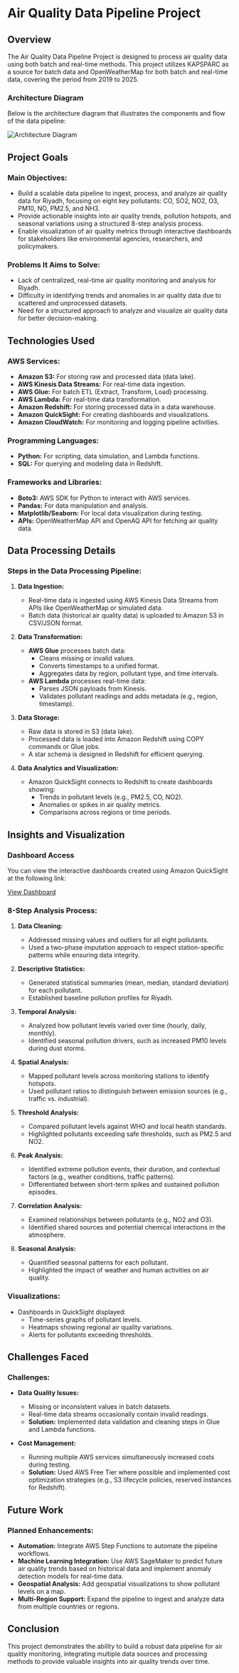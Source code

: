 # Air Quality Data Pipeline Project

## Overview
The Air Quality Data Pipeline Project is designed to process air quality data using both batch and real-time methods. This project utilizes KAPSPARC as a source for batch data and OpenWeatherMap for both batch and real-time data, covering the period from 2019 to 2025.

### Architecture Diagram
Below is the architecture diagram that illustrates the components and flow of the data pipeline:

![Architecture Diagram](/architecture_diagram/architecture_diagram.jpg)

## Project Goals

### Main Objectives:
- Build a scalable data pipeline to ingest, process, and analyze air quality data for Riyadh, focusing on eight key pollutants: CO, SO2, NO2, O3, PM10, NO, PM2.5, and NH3.
- Provide actionable insights into air quality trends, pollution hotspots, and seasonal variations using a structured 8-step analysis process.
- Enable visualization of air quality metrics through interactive dashboards for stakeholders like environmental agencies, researchers, and policymakers.

### Problems It Aims to Solve:
- Lack of centralized, real-time air quality monitoring and analysis for Riyadh.
- Difficulty in identifying trends and anomalies in air quality data due to scattered and unprocessed datasets.
- Need for a structured approach to analyze and visualize air quality data for better decision-making.

## Technologies Used

### AWS Services:
- **Amazon S3:** For storing raw and processed data (data lake).
- **AWS Kinesis Data Streams:** For real-time data ingestion.
- **AWS Glue:** For batch ETL (Extract, Transform, Load) processing.
- **AWS Lambda:** For real-time data transformation.
- **Amazon Redshift:** For storing processed data in a data warehouse.
- **Amazon QuickSight:** For creating dashboards and visualizations.
- **Amazon CloudWatch:** For monitoring and logging pipeline activities.

### Programming Languages:
- **Python:** For scripting, data simulation, and Lambda functions.
- **SQL:** For querying and modeling data in Redshift.

### Frameworks and Libraries:
- **Boto3:** AWS SDK for Python to interact with AWS services.
- **Pandas:** For data manipulation and analysis.
- **Matplotlib/Seaborn:** For local data visualization during testing.
- **APIs:** OpenWeatherMap API and OpenAQ API for fetching air quality data.

## Data Processing Details

### Steps in the Data Processing Pipeline:
1. **Data Ingestion:**
   - Real-time data is ingested using AWS Kinesis Data Streams from APIs like OpenWeatherMap or simulated data.
   - Batch data (historical air quality data) is uploaded to Amazon S3 in CSV/JSON format.

2. **Data Transformation:**
   - **AWS Glue** processes batch data:
     - Cleans missing or invalid values.
     - Converts timestamps to a unified format.
     - Aggregates data by region, pollutant type, and time intervals.
   - **AWS Lambda** processes real-time data:
     - Parses JSON payloads from Kinesis.
     - Validates pollutant readings and adds metadata (e.g., region, timestamp).

3. **Data Storage:**
   - Raw data is stored in S3 (data lake).
   - Processed data is loaded into Amazon Redshift using COPY commands or Glue jobs.
   - A star schema is designed in Redshift for efficient querying.

4. **Data Analytics and Visualization:**
   - Amazon QuickSight connects to Redshift to create dashboards showing:
     - Trends in pollutant levels (e.g., PM2.5, CO, NO2).
     - Anomalies or spikes in air quality metrics.
     - Comparisons across regions or time periods.

## Insights and Visualization

### Dashboard Access
You can view the interactive dashboards created using Amazon QuickSight at the following link:

[View Dashboard](https://eu-north-1.quicksight.aws.amazon.com/sn/accounts/796973475601/dashboards/fde8807e-f694-4c4c-91c8-723808df2453?directory_alias=AbdulmajeedAldossary)

### 8-Step Analysis Process:
1. **Data Cleaning:**
   - Addressed missing values and outliers for all eight pollutants.
   - Used a two-phase imputation approach to respect station-specific patterns while ensuring data integrity.

2. **Descriptive Statistics:**
   - Generated statistical summaries (mean, median, standard deviation) for each pollutant.
   - Established baseline pollution profiles for Riyadh.

3. **Temporal Analysis:**
   - Analyzed how pollutant levels varied over time (hourly, daily, monthly).
   - Identified seasonal pollution drivers, such as increased PM10 levels during dust storms.

4. **Spatial Analysis:**
   - Mapped pollutant levels across monitoring stations to identify hotspots.
   - Used pollutant ratios to distinguish between emission sources (e.g., traffic vs. industrial).

5. **Threshold Analysis:**
   - Compared pollutant levels against WHO and local health standards.
   - Highlighted pollutants exceeding safe thresholds, such as PM2.5 and NO2.

6. **Peak Analysis:**
   - Identified extreme pollution events, their duration, and contextual factors (e.g., weather conditions, traffic patterns).
   - Differentiated between short-term spikes and sustained pollution episodes.

7. **Correlation Analysis:**
   - Examined relationships between pollutants (e.g., NO2 and O3).
   - Identified shared sources and potential chemical interactions in the atmosphere.

8. **Seasonal Analysis:**
   - Quantified seasonal patterns for each pollutant.
   - Highlighted the impact of weather and human activities on air quality.

### Visualizations:
- Dashboards in QuickSight displayed:
  - Time-series graphs of pollutant levels.
  - Heatmaps showing regional air quality variations.
  - Alerts for pollutants exceeding thresholds.

## Challenges Faced

### Challenges:
- **Data Quality Issues:**
  - Missing or inconsistent values in batch datasets.
  - Real-time data streams occasionally contain invalid readings.
  - **Solution:** Implemented data validation and cleaning steps in Glue and Lambda functions.


- **Cost Management:**
  - Running multiple AWS services simultaneously increased costs during testing.
  - **Solution:** Used AWS Free Tier where possible and implemented cost optimization strategies (e.g., S3 lifecycle policies, reserved instances for Redshift).

## Future Work

### Planned Enhancements:
- **Automation:** Integrate AWS Step Functions to automate the pipeline workflows.
- **Machine Learning Integration:** Use AWS SageMaker to predict future air quality trends based on historical data and implement anomaly detection models for real-time data.
- **Geospatial Analysis:** Add geospatial visualizations to show pollutant levels on a map.
- **Multi-Region Support:** Expand the pipeline to ingest and analyze data from multiple countries or regions.

## Conclusion
This project demonstrates the ability to build a robust data pipeline for air quality monitoring, integrating multiple data sources and processing methods to provide valuable insights into air quality trends over time.
